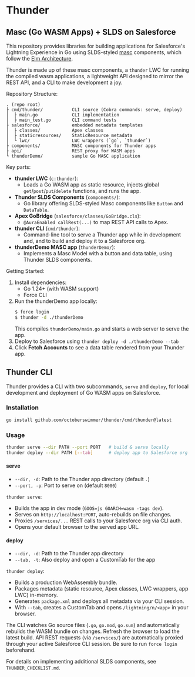 # Thunder
## Masc (Go WASM Apps) + SLDS on Salesforce

This repository provides libraries for building applications for Salesforce's
Lightning Experience in Go using SLDS-styled [masc](https://github.com/octoberswimmer/masc) components, which follow the [Elm Architecture](https://guide.elm-lang.org/architecture/).

Thunder is made up of these masc components, a `thunder` LWC for running the
compiled wasm applications, a lightweight API designed to mirror the REST
API, and a CLI to make development a joy.

Repository Structure:
```
. (repo root)
├ cmd/thunder/           CLI source (Cobra commands: serve, deploy)
│  ├ main.go             CLI implementation
│  ├ main_test.go        CLI command tests
├ salesforce/            embedded metadata templates
│  ├ classes/            Apex classes
│  ├ staticresources/    StaticResource metadata
│  └ lwc/                LWC wrappers (`go`, `thunder`)
├ components/            MASC components for Thunder apps
├ api/                   REST proxy for WASM apps
└ thunderDemo/           sample Go MASC application
```

Key parts:
- **thunder LWC** (`c:thunder`):
  - Loads a Go WASM app as static resource, injects global `get`/`post`/`put`/`delete` functions, and runs the app.
- **Thunder SLDS Components** (`components/`):
  - Go library offering SLDS-styled Masc components like `Button` and `DataTable`.
- **Apex GoBridge** (`salesforce/classes/GoBridge.cls`):
  - `@AuraEnabled callRest(...)` to map REST API calls to Apex.
- **thunder CLI** (`cmd/thunder`):
  -  Command-line tool to serve a Thunder app while in development and, and to
	  build and deploy it to a Salesforce org.
- **thunderDemo MASC app** (`thunderDemo/`):
  - Implements a Masc Model with a button and data table, using Thunder SLDS components.

Getting Started:
1. Install dependencies:
   - Go 1.24+ (with WASM support)
   - Force CLI
2. Run the thunderDemo app locally:
   ```sh
   $ force login
   $ thunder -d ./thunderDemo
   ```
   This compiles `thunderDemo/main.go` and starts a web server to serve the app.
3. Deploy to Salesforce using `thunder deploy -d ./thunderDemo --tab`
4. Click **Fetch Accounts** to see a data table rendered from your Thunder app.

## Thunder CLI
Thunder provides a CLI with two subcommands, `serve` and `deploy`, for local development and deployment of Go WASM apps on Salesforce.

### Installation
```sh
go install github.com/octoberswimmer/thunder/cmd/thunder@latest
```


### Usage
```sh
thunder serve --dir PATH --port PORT   # build & serve locally
thunder deploy --dir PATH [--tab]      # deploy app to Salesforce org
```

#### serve
- `--dir, -d`: Path to the Thunder app directory (default `.`)
- `--port, -p`: Port to serve on (default `8000`)

`thunder serve`:
- Builds the app in dev mode (`GOOS=js GOARCH=wasm -tags dev`).
- Serves on `http://localhost:PORT`, auto-rebuilds on file changes.
- Proxies `/services/...` REST calls to your Salesforce org via CLI auth.
- Opens your default browser to the served app URL.

#### deploy
- `--dir, -d`: Path to the Thunder app directory
- `--tab, -t`: Also deploy and open a CustomTab for the app

`thunder deploy`:
- Builds a production WebAssembly bundle.
- Packages metadata (static resource, Apex classes, LWC wrappers, app LWC) in-memory.
- Generates `package.xml` and deploys all metadata via your CLI session.
- With `--tab`, creates a CustomTab and opens `/lightning/n/<app>` in your browser.

The CLI watches Go source files (`.go`, `go.mod`, `go.sum`) and automatically rebuilds the WASM bundle on changes. Refresh the browser to load the latest build.
API REST requests (via `/services/`) are automatically proxied through your active Salesforce CLI session. Be sure to run `force login` beforehand.

For details on implementing additional SLDS components, see `THUNDER_CHECKLIST.md`.
